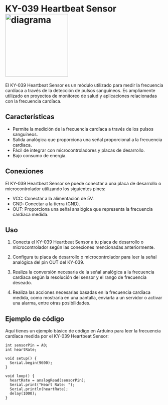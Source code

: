 # KY-039 Heartbeat Sensor <img src="logo.jfif" alt="diagrama" width="200"/>

El KY-039 Heartbeat Sensor es un módulo utilizado para medir la frecuencia cardíaca a través de la detección de pulsos sanguíneos. Es ampliamente utilizado en proyectos de monitoreo de salud y aplicaciones relacionadas con la frecuencia cardíaca.

## Características

- Permite la medición de la frecuencia cardíaca a través de los pulsos sanguíneos.
- Salida analógica que proporciona una señal proporcional a la frecuencia cardíaca.
- Fácil de integrar con microcontroladores y placas de desarrollo.
- Bajo consumo de energía.

## Conexiones

El KY-039 Heartbeat Sensor se puede conectar a una placa de desarrollo o microcontrolador utilizando los siguientes pines:

- VCC: Conectar a la alimentación de 5V.
- GND: Conectar a la tierra (GND).
- OUT: Proporciona una señal analógica que representa la frecuencia cardíaca medida.

## Uso

1. Conecta el KY-039 Heartbeat Sensor a tu placa de desarrollo o microcontrolador según las conexiones mencionadas anteriormente.

2. Configura tu placa de desarrollo o microcontrolador para leer la señal analógica del pin OUT del KY-039.

3. Realiza la conversión necesaria de la señal analógica a la frecuencia cardíaca según la resolución del sensor y el rango de frecuencia deseado.

4. Realiza las acciones necesarias basadas en la frecuencia cardíaca medida, como mostrarla en una pantalla, enviarla a un servidor o activar una alarma, entre otras posibilidades.

## Ejemplo de código

Aquí tienes un ejemplo básico de código en Arduino para leer la frecuencia cardíaca medida por el KY-039 Heartbeat Sensor:

```arduino
int sensorPin = A0;
int heartRate;

void setup() {
  Serial.begin(9600);
}

void loop() {
  heartRate = analogRead(sensorPin);
  Serial.print("Heart Rate: ");
  Serial.println(heartRate);
  delay(1000);
}

